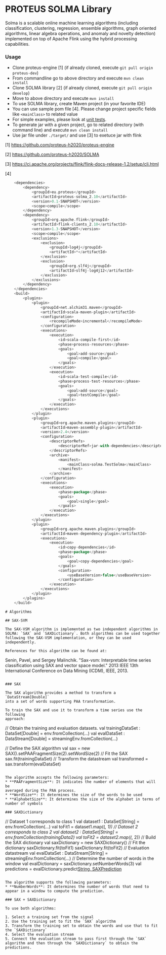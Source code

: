 # PROTEUS SOLMA Library
Solma is  a scalable online machine learning algorithms (including classification, clustering, regression, ensemble algorithms, graph oriented algorithms, linear algebra operations, and anomaly and novelty detection) implemented on top of Apache Flink using the hybrid processing capabilities.

### Usage
- Clone proteus-engine [1] (if already cloned, execute ``` git pull origin proteus-dev ```)
- From commandline go to above directory and execute ``` mvn clean install ```
- Clone SOLMA library [2] (if already cloned, execute ``` git pull origin develop ```)
- Move to above directory and execute ``` mvn install ```
- To use SOLMA library, create Maven project (in your favorite IDE)
- You can use sample pom file [4]. Please change project specific fields like ``` <mainClass> ``` to related value 
- For simple examples, please look at [unit tests](src/test/scala/eu/proteus/solma).
- To generate jar with a given project, go to related directory (with command line) and execute ``` mvn clean install ```
- Use jar file under ``` ./target/ ``` and use [3] to exetuce jar with flink



[1] https://github.com/proteus-h2020/proteus-engine

[2] https://github.com/proteus-h2020/SOLMA

[3] https://ci.apache.org/projects/flink/flink-docs-release-1.2/setup/cli.html

[4]

```scala
    <dependencies>
        <dependency>
            <groupId>eu.proteus</groupId>
            <artifactId>proteus-solma_2.10</artifactId>
            <version>0.1-SNAPSHOT</version>
            <scope>compile</scope>
        </dependency>
        <dependency>
            <groupId>org.apache.flink</groupId>
            <artifactId>flink-clients_2.10</artifactId>
            <version>1.3-SNAPSHOT</version>
            <scope>compile</scope>
            <exclusions>
                <exclusion>
                    <groupId>log4j</groupId>
                    <artifactId>*</artifactId>
                </exclusion>
                <exclusion>
                    <groupId>org.slf4j</groupId>
                    <artifactId>slf4j-log4j12</artifactId>
                </exclusion>
            </exclusions>
        </dependency>
    </dependencies>
    <build>
        <plugins>
            <plugin>
                <groupId>net.alchim31.maven</groupId>
                <artifactId>scala-maven-plugin</artifactId>
                <configuration>
                    <recompileMode>incremental</recompileMode>
                </configuration>
                <executions>
                    <execution>
                        <id>scala-compile-first</id>
                        <phase>process-resources</phase>
                        <goals>
                            <goal>add-source</goal>
                            <goal>compile</goal>
                        </goals>
                    </execution>
                    <execution>
                        <id>scala-test-compile</id>
                        <phase>process-test-resources</phase>
                        <goals>
                            <goal>add-source</goal>
                            <goal>testCompile</goal>
                        </goals>
                    </execution>
                </executions>
            </plugin>
            <plugin>
                <groupId>org.apache.maven.plugins</groupId>
                <artifactId>maven-assembly-plugin</artifactId>
                <version>2.4</version>
                <configuration>
                    <descriptorRefs>
                        <descriptorRef>jar-with-dependencies</descriptorRef>
                    </descriptorRefs>
                    <archive>
                        <manifest>
                            <mainClass>solma.TestSolma</mainClass>
                        </manifest>
                    </archive>
                </configuration>
                <executions>
                    <execution>
                        <phase>package</phase>
                        <goals>
                            <goal>single</goal>
                        </goals>
                    </execution>
                </executions>
            </plugin>
            <plugin>
                <groupId>org.apache.maven.plugins</groupId>
                <artifactId>maven-dependency-plugin</artifactId>
                <executions>
                    <execution>
                        <id>copy-dependencies</id>
                        <phase>package</phase>
                        <goals>
                            <goal>copy-dependencies</goal>
                        </goals>
                        <configuration>
                            <useBaseVersion>false</useBaseVersion>
                        </configuration>
                    </execution>
                </executions>
            </plugin>
        </plugins>
    </build>


```

```
# Algorithms

## SAX-SVM

The SAX-VSM algorithm is implemented as two independent algorithms in
SOLMA: `SAX` and `SAXDictionary`. Both algorithms can be used together
following the SAX-VSM implementation, or they can be used independently.

References for this algorithm can be found at:

```
Senin, Pavel, and Sergey Malinchik. "Sax-vsm: Interpretable time series
classification using SAX and vector space model."
2013 IEEE 13th International Conference on Data Mining (ICDM),
IEEE, 2013.
```

### SAX

The SAX algorithm provides a method to transform a `DataStream[Double]`
into a set of words supporting PAA transformation.

To train the SAX and use it to transform a time series use the following
approach:

```
 // Obtain the training and evaluation datasets.
 val trainingDataSet : DataSet[Double] = env.fromCollection(...)
 val evalDataSet : DataStream[Double] = streamingEnv.fromCollection(...)

 // Define the SAX algorithm
 val sax = new SAX().setPAAFragmentSize(2).setWordSize(2)
 // Fit the SAX
 sax.fit(trainingDataSet)
 // Transform the datastream
 val transformed = sax.transform(evalDataSet)
```

The algorithm accepts the following parameters:
* **PAAFragmentSize**: It indicates the number of elements that will be
averaged during the PAA process.
* **WordSize**: It determines the size of the words to be used
* **AlphabetSize**: It determines the size of the alphabet in terms of
number of symbols

### SAXDictionary

```
// Dataset 1 corresponds to class 1
val dataset1 : DataSet[String] = env.fromCollection(...)
val toFit1 = dataset1.map((_, 1))
// Dataset 2 corresponds to class 2
val dataset2 : DataSet[String] = env.fromCollection(trainingData2)
val toFit2 = dataset2.map((_, 2))
// Build the SAX dictionary
val saxDictionary = new SAXDictionary()
// Fit the dictionary
saxDictionary.fit(toFit1)
saxDictionary.fit(toFit2)
// Evaluation datastream
val evalDataSet : DataStream[String] = streamingEnv.fromCollection(...)
// Determine the number of words in the window
val evalDictionary = saxDictionary.setNumberWords(3)
val predictions = evalDictionary.predict[String, SAXPrediction](evalDataSet)
```

The algorithm supports the following parameters:
* **NumberWords**: It determines the number of words that need to
appear in a window to compute the prediction.

### SAX + SAXDictionary

To use both algorithms:

1. Select a training set from the signal
2. Use the training set to fit the `SAX` algorithm
3. Transform the training set to obtain the words and use that to fit
the `SAXDictionary`
4. Select the evaluation stream
5. Connect the evaluation stream to pass first through the `SAX`
algorithm and then through the `SAXDictionary` to obtain the
predictions.

